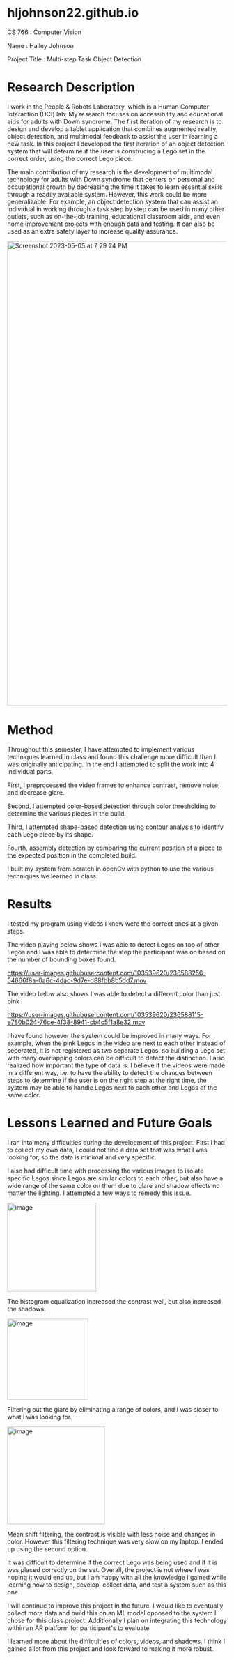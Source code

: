 # hljohnson22.github.io
CS 766 : Computer Vision

Name : Hailey Johnson

Project Title : Multi-step Task Object Detection

# Research Description
I work in the People & Robots Laboratory, which is a Human Computer Interaction (HCI) lab. My research focuses on accessibility and educational aids for adults with Down syndrome. The first iteration of my research is to design and develop a tablet application that combines augmented reality, object detection, and multimodal feedback to assist the user in learning a new task. In this project I developed the first iteration of an object detection system that will determine if the user is construcing a Lego set in the correct order, using the correct Lego piece.

The main contribution of my research is the development of multimodal technology for adults with Down syndrome that centers on personal and occupational growth by decreasing the time it takes to learn essential skills through a readily available system. However, this work could be
more generalizable. For example, an object detection system that can assist an individual in working through a task step by step can be used in many other outlets, such as on-the-job training, educational classroom aids, and even home improvement projects with enough data and testing. It can also be used as an extra safety layer to increase quality assurance.

<img width="1066" alt="Screenshot 2023-05-05 at 7 29 24 PM" src="https://user-images.githubusercontent.com/103539620/236588398-0cde3be8-85e3-45fd-a05b-aa64a515b756.png">

# Method

Throughout this semester, I have attempted to implement various techniques learned in class and found this challenge more difficult than I was originally anticipating. In the end I attempted to split the work into 4 individual parts. 

First, I preprocessed the video frames to enhance contrast, remove noise, and decrease glare.

Second, I attempted color-based detection through color thresholding to determine the various pieces in the build. 

Third, I attempted shape-based detection using contour analysis to identify each Lego piece by its shape. 

Fourth, assembly detection by comparing the current position of a piece to the expected position in the completed build.

I built my system from scratch in openCv with python to use the various techniques we learned in class.

# Results

I tested my program using videos I knew were the correct ones at a given steps.

The video playing below shows I was able to detect Legos on top of other Legos and I was able to determine the step the participant was on based on the number of bounding boxes found. 

https://user-images.githubusercontent.com/103539620/236588256-54666f8a-0a6c-4dac-9d7e-d88fbb8b5dd7.mov


The video below also shows I was able to detect a different color than just pink

https://user-images.githubusercontent.com/103539620/236588115-e780b024-76ce-4f38-8941-cb4c5f1a8e32.mov


I have found however the system could be improved in many ways. For example, when the pink Legos in the video are next to each other instead of seperated, it is not registered as two separate Legos, so building a Lego set with many overlapping colors can be difficult to detect the distinction. I also  realized how important the type of data is. I believe if the videos were made in a different way, i.e. to have the ability to detect the changes between steps to determine if the user is on the right step at the right time, the system may be able to handle Legos next to each other and Legos of the same color. 


# Lessons Learned and Future Goals

I ran into many difficulties during the development of this project. First I had to collect my own data, I could not find a data set that was what I was looking for, so the data is minimal and very specific. 

I also had difficult time with processing the various images to isolate specific Legos since Legos are similar colors to each other, but also have a wide range of the same color on them due to glare and shadow effects no matter the lighting. I attempted a few ways to remedy this issue. 

<img width="204" alt="image" src="https://user-images.githubusercontent.com/103539620/236572676-d758b594-3c9e-46d1-adb7-cba7e5f813cf.png">

The histogram equalization increased the contrast well, but also increased the shadows. 

<img width="186" alt="image" src="https://user-images.githubusercontent.com/103539620/236572709-4af618c8-f698-4347-8a40-ce4b07d002a2.png">

Filtering out the glare by eliminating a range of colors, and I was closer to what I was looking for. 

<img width="224" alt="image" src="https://user-images.githubusercontent.com/103539620/236572732-5fa87075-a66f-4f38-a373-e120d9efb697.png">

Mean shift filtering, the contrast is visible with less noise and changes in color. However this filtering technique was very slow on my laptop.
I ended up using the second option.

It was difficult to determine if the correct Lego was being used and if it is was placed correctly on the set. Overall, the project is not where I was hoping it would end up, but I am happy with all the knowledge I gained while learning how to design, develop, collect data, and test a system such as this one.

I will continue to improve this project in the future. I would like to eventually collect more data and build this on an ML model opposed to the system I chose for this class project. Additionally I plan on integrating this technology within an AR platform for participant's to evaluate. 

I learned more about the difficulties of colors, videos, and shadows. I think I gained a lot from this project and look forward to making it more robust. 
